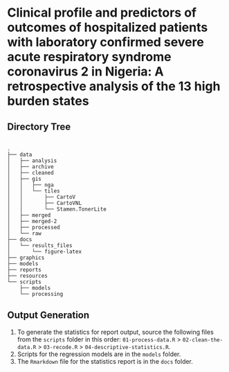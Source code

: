 # Clinical profile and predictors of outcomes of hospitalized patients with laboratory confirmed severe acute respiratory syndrome coronavirus 2 in Nigeria: A retrospective analysis of the 13 high burden states

## Directory Tree

<code>
.
├── data
│   ├── analysis
│   ├── archive
│   ├── cleaned
│   ├── gis
│   │   ├── nga
│   │   └── tiles
│   │       ├── CartoV
│   │       ├── CartoVNL
│   │       └── Stamen.TonerLite
│   ├── merged
│   ├── merged-2
│   ├── processed
│   └── raw
├── docs
│   └── results_files
│       └── figure-latex
├── graphics
├── models
├── reports
├── resources
└── scripts
    ├── models
    └── processing
</code>

## Output Generation

1. To generate the statistics for report output, source the following files from the `scripts` folder in this order: `01-process-data.R` > `02-clean-the-data.R` > `03-recode.R` > `04-descriptive-statistics.R`.
2. Scripts for the regression models are in the `models` folder.
3. The `Rmarkdown` file for the statistics report is in the `docs` folder.
